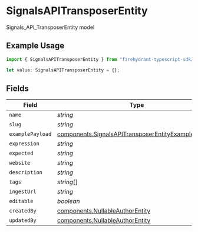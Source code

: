 # SignalsAPITransposerEntity

Signals_API_TransposerEntity model

## Example Usage

```typescript
import { SignalsAPITransposerEntity } from "firehydrant-typescript-sdk/models/components";

let value: SignalsAPITransposerEntity = {};
```

## Fields

| Field                                                                                                                      | Type                                                                                                                       | Required                                                                                                                   | Description                                                                                                                |
| -------------------------------------------------------------------------------------------------------------------------- | -------------------------------------------------------------------------------------------------------------------------- | -------------------------------------------------------------------------------------------------------------------------- | -------------------------------------------------------------------------------------------------------------------------- |
| `name`                                                                                                                     | *string*                                                                                                                   | :heavy_minus_sign:                                                                                                         | N/A                                                                                                                        |
| `slug`                                                                                                                     | *string*                                                                                                                   | :heavy_minus_sign:                                                                                                         | N/A                                                                                                                        |
| `examplePayload`                                                                                                           | [components.SignalsAPITransposerEntityExamplePayload](../../models/components/signalsapitransposerentityexamplepayload.md) | :heavy_minus_sign:                                                                                                         | N/A                                                                                                                        |
| `expression`                                                                                                               | *string*                                                                                                                   | :heavy_minus_sign:                                                                                                         | N/A                                                                                                                        |
| `expected`                                                                                                                 | *string*                                                                                                                   | :heavy_minus_sign:                                                                                                         | N/A                                                                                                                        |
| `website`                                                                                                                  | *string*                                                                                                                   | :heavy_minus_sign:                                                                                                         | N/A                                                                                                                        |
| `description`                                                                                                              | *string*                                                                                                                   | :heavy_minus_sign:                                                                                                         | N/A                                                                                                                        |
| `tags`                                                                                                                     | *string*[]                                                                                                                 | :heavy_minus_sign:                                                                                                         | N/A                                                                                                                        |
| `ingestUrl`                                                                                                                | *string*                                                                                                                   | :heavy_minus_sign:                                                                                                         | N/A                                                                                                                        |
| `editable`                                                                                                                 | *boolean*                                                                                                                  | :heavy_minus_sign:                                                                                                         | N/A                                                                                                                        |
| `createdBy`                                                                                                                | [components.NullableAuthorEntity](../../models/components/nullableauthorentity.md)                                         | :heavy_minus_sign:                                                                                                         | N/A                                                                                                                        |
| `updatedBy`                                                                                                                | [components.NullableAuthorEntity](../../models/components/nullableauthorentity.md)                                         | :heavy_minus_sign:                                                                                                         | N/A                                                                                                                        |